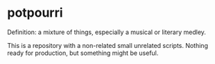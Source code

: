 # potpourri
Definition: a mixture of things, especially a musical or literary medley.

This is a repository with a non-related small unrelated scripts. Nothing ready for production, but something might be useful.
